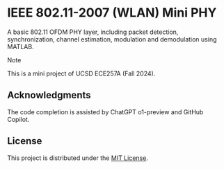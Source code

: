 # IEEE 802.11-2007 (WLAN) Mini PHY

A basic 802.11 OFDM PHY layer,
including packet detection, synchronization, channel estimation, modulation and demodulation
using MATLAB.

> [!NOTE]
> This is a mini project of UCSD ECE257A (Fall 2024).

## Acknowledgments
The code completion is assisted by ChatGPT o1-preview and GitHub Copilot.

## License
This project is distributed under the [MIT License](LICENSE).
